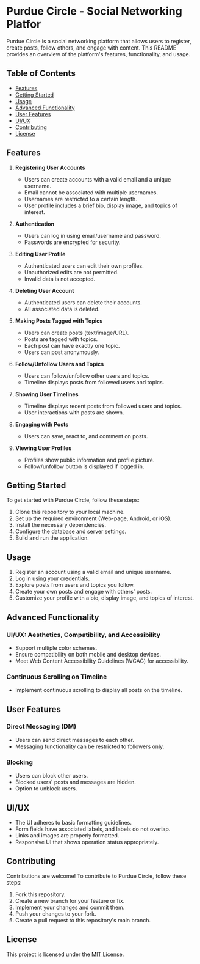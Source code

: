# Purdue Circle - Social Networking Platfor
Purdue Circle is a social networking platform that allows users to register, create posts, follow others, and engage with content. This README provides an overview of the platform's features, functionality, and usage.

## Table of Contents
- [Features](#features)
- [Getting Started](#getting-started)
- [Usage](#usage)
- [Advanced Functionality](#advanced-functionality)
- [User Features](#user-features)
- [UI/UX](#uiux)
- [Contributing](#contributing)
- [License](#license)

## Features

1. **Registering User Accounts**
   - Users can create accounts with a valid email and a unique username.
   - Email cannot be associated with multiple usernames.
   - Usernames are restricted to a certain length.
   - User profile includes a brief bio, display image, and topics of interest.

2. **Authentication**
   - Users can log in using email/username and password.
   - Passwords are encrypted for security.

3. **Editing User Profile**
   - Authenticated users can edit their own profiles.
   - Unauthorized edits are not permitted.
   - Invalid data is not accepted.

4. **Deleting User Account**
   - Authenticated users can delete their accounts.
   - All associated data is deleted.

5. **Making Posts Tagged with Topics**
   - Users can create posts (text/image/URL).
   - Posts are tagged with topics.
   - Each post can have exactly one topic.
   - Users can post anonymously.

6. **Follow/Unfollow Users and Topics**
   - Users can follow/unfollow other users and topics.
   - Timeline displays posts from followed users and topics.

7. **Showing User Timelines**
   - Timeline displays recent posts from followed users and topics.
   - User interactions with posts are shown.

8. **Engaging with Posts**
   - Users can save, react to, and comment on posts.

9. **Viewing User Profiles**
   - Profiles show public information and profile picture.
   - Follow/unfollow button is displayed if logged in.

## Getting Started

To get started with Purdue Circle, follow these steps:

1. Clone this repository to your local machine.
2. Set up the required environment (Web-page, Android, or iOS).
3. Install the necessary dependencies.
4. Configure the database and server settings.
5. Build and run the application.

## Usage

1. Register an account using a valid email and unique username.
2. Log in using your credentials.
3. Explore posts from users and topics you follow.
4. Create your own posts and engage with others' posts.
5. Customize your profile with a bio, display image, and topics of interest.

## Advanced Functionality

### UI/UX: Aesthetics, Compatibility, and Accessibility

- Support multiple color schemes.
- Ensure compatibility on both mobile and desktop devices.
- Meet Web Content Accessibility Guidelines (WCAG) for accessibility.

### Continuous Scrolling on Timeline

- Implement continuous scrolling to display all posts on the timeline.

## User Features

### Direct Messaging (DM)

- Users can send direct messages to each other.
- Messaging functionality can be restricted to followers only.

### Blocking

- Users can block other users.
- Blocked users' posts and messages are hidden.
- Option to unblock users.

## UI/UX

- The UI adheres to basic formatting guidelines.
- Form fields have associated labels, and labels do not overlap.
- Links and images are properly formatted.
- Responsive UI that shows operation status appropriately.

## Contributing

Contributions are welcome! To contribute to Purdue Circle, follow these steps:

1. Fork this repository.
2. Create a new branch for your feature or fix.
3. Implement your changes and commit them.
4. Push your changes to your fork.
5. Create a pull request to this repository's main branch.

## License

This project is licensed under the [MIT License](LICENSE).


